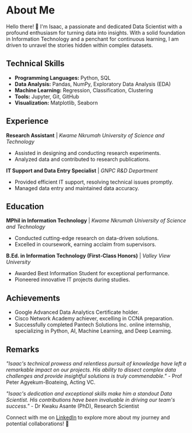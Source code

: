 # About Me

Hello there! 👋 I'm Isaac, a passionate and dedicated Data Scientist with a profound enthusiasm for turning data into insights. With a solid foundation in Information Technology and a penchant for continuous learning, I am driven to unravel the stories hidden within complex datasets.

## Technical Skills

- **Programming Languages:** Python, SQL
- **Data Analysis:** Pandas, NumPy, Exploratory Data Analysis (EDA)
- **Machine Learning:** Regression, Classification, Clustering
- **Tools:** Jupyter, Git, GitHub
- **Visualization:** Matplotlib, Seaborn

## Experience

**Research Assistant** | *Kwame Nkrumah University of Science and Technology*
- Assisted in designing and conducting research experiments.
- Analyzed data and contributed to research publications.

**IT Support and Data Entry Specialist** | *GNPC R&D Department*
- Provided efficient IT support, resolving technical issues promptly.
- Managed data entry and maintained data accuracy.

## Education

**MPhil in Information Technology** | *Kwame Nkrumah University of Science and Technology*
- Conducted cutting-edge research on data-driven solutions.
- Excelled in coursework, earning acclaim from supervisors.

**B.Ed. in Information Technology (First-Class Honors)** | *Valley View University*
- Awarded Best Information Student for exceptional performance.
- Pioneered innovative IT projects during studies.

## Achievements

- Google Advanced Data Analytics Certificate holder.
- Cisco Network Academy achiever, excelling in CCNA preparation.
- Successfully completed Pantech Solutions Inc. online internship, specializing in Python, AI, Machine Learning, and Deep Learning.

## Remarks

*"Isaac's technical prowess and relentless pursuit of knowledge have left a remarkable impact on our projects. His ability to dissect complex data challenges and provide insightful solutions is truly commendable."* - Prof Peter Agyekum-Boateing, Acting VC. 

*"Isaac's dedication and exceptional skills make him a standout Data Scientist. His contributions have been invaluable in driving our team's success."* - Dr Kwaku Asante (PhD), Research Scientist

Connect with me on [LinkedIn](https://www.linkedin.com/in/isaac-homeda) to explore more about my journey and potential collaborations! 🌟

